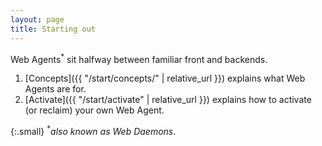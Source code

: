 ```yaml
---
layout: page
title: Starting out
---
```


Web Agents<sup>*</sup> sit halfway between familiar front and backends.

1. [Concepts]({{ "/start/concepts/" | relative_url }}) explains what Web Agents are for.
2. [Activate]({{ "/start/activate" | relative_url }}) explains how to activate (or reclaim) your own Web Agent.

{:.small}
<sup>*</sup>_also known as Web Daemons_.
